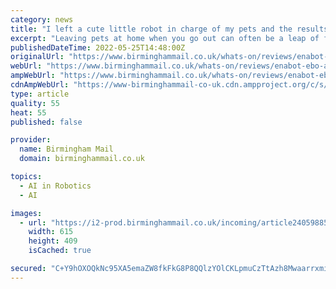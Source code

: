 ```yaml
---
category: news
title: "I left a cute little robot in charge of my pets and the results were hilarious"
excerpt: "Leaving pets at home when you go out can often be a leap of faith. I've got two dogs and they're very well behaved. They don't mind me being absent for a few hours, but one of them has a penchant for eating tissues from the bin,"
publishedDateTime: 2022-05-25T14:48:00Z
originalUrl: "https://www.birminghammail.co.uk/whats-on/reviews/enabot-ebo-air-robot-review-24059877"
webUrl: "https://www.birminghammail.co.uk/whats-on/reviews/enabot-ebo-air-robot-review-24059877"
ampWebUrl: "https://www.birminghammail.co.uk/whats-on/reviews/enabot-ebo-air-robot-review-24059877.amp"
cdnAmpWebUrl: "https://www-birminghammail-co-uk.cdn.ampproject.org/c/s/www.birminghammail.co.uk/whats-on/reviews/enabot-ebo-air-robot-review-24059877.amp"
type: article
quality: 55
heat: 55
published: false

provider:
  name: Birmingham Mail
  domain: birminghammail.co.uk

topics:
  - AI in Robotics
  - AI

images:
  - url: "https://i2-prod.birminghammail.co.uk/incoming/article24059885.ece/ALTERNATES/s615/0_WhatsApp-Image-2022-05-25-at-24408-PM-1jpeg.jpg"
    width: 615
    height: 409
    isCached: true

secured: "C+Y9hOXOQkNc95XA5emaZW8fkFkG8P8QQlzYOlCKLpmuCzTtAzh8MwaarrxmiHiGSe0JbfcGZSArkKi/0QkP4W1Dh/l4LP6UXePTHU4cZqq5kdt/UigBCUFeDI29eDpX5nvUQoeA1Za9c5OiCTQoah3o13QMt3NYoZZR2bVwmJzXgrg7g2d7RzjY0XIpAtbONFCuI13CbLblW4BRigo/Dw6G4XPhzCsIckJE9cNmBGBF3nor1LYU42dmciIH7GbhKOPqYgjMaeNiA9mz3ZXl2QaKQfTjiVOpFtjVixUXc4+18XzTrEUBZgzNL3EZlkXnrG6xVu0e2W6Ha6nzul036opO+EPtziEhsMeULx3ZQBo=;7cBU+u+GQzUMcwG+uKmuCg=="
---
```


